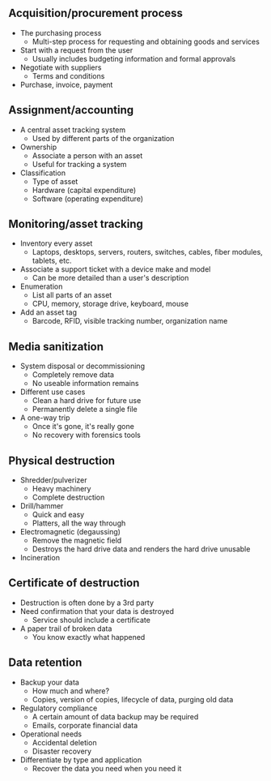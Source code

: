 ## Acquisition/procurement process
- The purchasing process
	- Multi-step process for requesting and obtaining goods and services
- Start with a request from the user
	- Usually includes budgeting information and formal approvals
- Negotiate with suppliers
	- Terms and conditions
- Purchase, invoice, payment
## Assignment/accounting
- A central asset tracking system
	- Used by different parts of the organization
- Ownership
	- Associate a person with an asset
	- Useful for tracking a system
- Classification
	- Type of asset
	- Hardware (capital expenditure)
	- Software (operating expenditure)
## Monitoring/asset tracking
- Inventory every asset
	- Laptops, desktops, servers, routers, switches, cables, fiber modules, tablets, etc.
- Associate a support ticket with a device make and model
	- Can be more detailed than a user's description
- Enumeration
	- List all parts of an asset
	- CPU, memory, storage drive, keyboard, mouse
- Add an asset tag
	- Barcode, RFID, visible tracking number, organization name
## Media sanitization
- System disposal or decommissioning
	- Completely remove data
	- No useable information remains
- Different use cases
	- Clean a hard drive for future use
	- Permanently delete a single file
- A one-way trip
	- Once it's gone, it's really gone
	- No recovery with forensics tools
## Physical destruction
- Shredder/pulverizer
	- Heavy machinery
	- Complete destruction
- Drill/hammer
	- Quick and easy
	- Platters, all the way through
- Electromagnetic (degaussing)
	- Remove the magnetic field
	- Destroys the hard drive data and renders the hard drive unusable
- Incineration
## Certificate of destruction
- Destruction is often done by a 3rd party
- Need confirmation that your data is destroyed
	- Service should include a certificate
- A paper trail of broken data
	- You know exactly what happened
## Data retention
- Backup your data
	- How much and where?
	- Copies, version of copies, lifecycle of data, purging old data
- Regulatory compliance
	- A certain amount of data backup may be required
	- Emails, corporate financial data
- Operational needs
	- Accidental deletion
	- Disaster recovery
- Differentiate by type and application
	- Recover the data you need when you need it